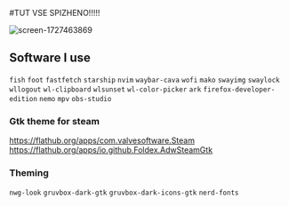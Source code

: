 #TUT VSE SPIZHENO!!!!!

![screen-1727463869](https://github.com/user-attachments/assets/66056bf9-c127-4340-b874-f7f59792c891)

## Software I use 
`fish`
`foot`
`fastfetch`
`starship`
`nvim`
`waybar-cava`
`wofi`
`mako`
`swayimg`
`swaylock`
`wllogout`
`wl-clipboard`
`wlsunset`
`wl-color-picker`
`ark`
`firefox-developer-edition`
`nemo`
`mpv`
`obs-studio`

### Gtk theme for steam

https://flathub.org/apps/com.valvesoftware.Steam \
https://flathub.org/apps/io.github.Foldex.AdwSteamGtk

### Theming 
`nwg-look` 
`gruvbox-dark-gtk` 
`gruvbox-dark-icons-gtk`
`nerd-fonts`
